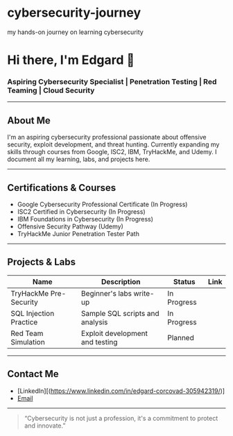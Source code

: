 # cybersecurity-journey
my hands-on journey on learning cybersecurity
# Hi there, I'm Edgard 👋  
### Aspiring Cybersecurity Specialist | Penetration Testing | Red Teaming | Cloud Security  

---

## About Me
I'm an aspiring cybersecurity professional passionate about offensive security, exploit development, and threat hunting. Currently expanding my skills through courses from Google, ISC2, IBM, TryHackMe, and Udemy. I document all my learning, labs, and projects here.

---

## Certifications & Courses  
- Google Cybersecurity Professional Certificate (In Progress)  
- ISC2 Certified in Cybersecurity (In Progress)  
- IBM Foundations in Cybersecurity (In Progress)  
- Offensive Security Pathway (Udemy)  
- TryHackMe Junior Penetration Tester Path  

---

## Projects & Labs  
| Name                     | Description                          | Status       | Link                |  
|--------------------------|------------------------------------|--------------|---------------------|  
| TryHackMe Pre-Security   | Beginner's labs write-up            | In Progress   |   |  
| SQL Injection Practice   | Sample SQL scripts and analysis     | In Progress  |   |  
| Red Team Simulation      | Exploit development and testing     | Planned      |                     |  

---

## Contact Me  
- [LinkedIn][(https://www.linkedin.com/in/edgard-corcovad-305942319/)]
- [Email](mailto:edgardcorcovado@gmail.com)  

---

> “Cybersecurity is not just a profession, it's a commitment to protect and innovate.” 
